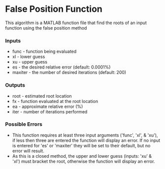# False Position Function
This algorithm is a MATLAB function file that find the roots of an input function using the false position method
### Inputs
* func - function being evaluated
* xl - lower guess
* xu - upper guess
* es - the desired relative error (default: 0.0001%)
* maxiter - the number of desired iterations (default: 200)
### Outputs
* root - estimated root location
* fx - function evaluated at the root location
* ea - approximate relative error (%)
* iter - number of iterations performed
### Possible Errors
* This function requires at least three input arguments ('func', 'xl', & 'xu'), if less then three are entered the function will display an error. If no input is entered for 'es' or 'maxiter' they will be set to their default, but no error will result.
* As this is a closed method, the upper and lower guess (inputs: 'xu' & 'xl') must bracket the root, otherwise the function will display an error.
